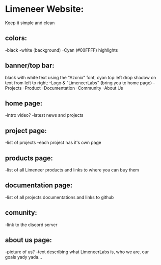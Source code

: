# Limeneer Website:

Keep it simple and clean

## colors:

-black
-white (background)
-Cyan (#00FFFF) highlights

## banner/top bar:

black with white text using the "Azonix" font, cyan top left drop shadow on text
from left to right:
-Logo & "LimeneerLabs" (bring you to home page)
-Projects
-Product
-Documentation
-Community
-About Us

## home page:

-intro video?
-latest news and projects

## project page:

-list of projects
-each project has it's own page

## products page:

-list of all Limeneer products and links to where you can buy them

## documentation page:

-list of all projects documentations and links to github

## comunity:

-link to the discord server

## about us page:

-picture of us?
-text describing what LimeneerLabs is, who we are, our goals yady yada...
